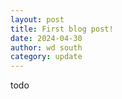 ```yaml
---
layout: post
title: First blog post!
date: 2024-04-30
author: wd south
category: update
---
```

todo
